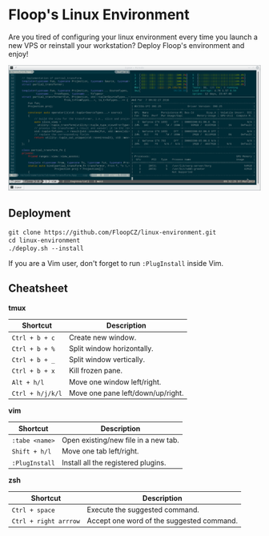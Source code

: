# Floop's Linux Environment

Are you tired of configuring your linux environment every time you launch a new VPS or reinstall your workstation?
Deploy Floop's environment and enjoy!

![screenshot](screenshot.png "Floop's environment screenshot")

## Deployment

```
git clone https://github.com/FloopCZ/linux-environment.git
cd linux-environment
./deploy.sh --install
```

If you are a Vim user, don't forget to run `:PlugInstall` inside
Vim.

## Cheatsheet

__tmux__

| Shortcut         | Description                            |
| ---------------- | -------------------------------        |
| `Ctrl + b + c`   | Create new window.                     |
| `Ctrl + b + %`   | Split window horizontally.             |
| `Ctrl + b + _`   | Split window vertically.               |
| `Ctrl + b + x`   | Kill frozen pane.                      |
| `Alt + h/l`      | Move one window left/right.            |
| `Ctrl + h/j/k/l` | Move one pane left/down/up/right.      |

__vim__

| Shortcut         | Description                            |
| ---------------- | -------------------------------        |
| `:tabe <name>`   | Open existing/new file in a new tab.   |
| `Shift + h/l`    | Move one tab left/right.               |
| `:PlugInstall`   | Install all the registered plugins.    |

__zsh__

| Shortcut              | Description                               |
| --------------------- | ----------------------------------------- |
| `Ctrl + space`        | Execute the suggested command.            |
| `Ctrl + right arrrow` | Accept one word of the suggested command. |
